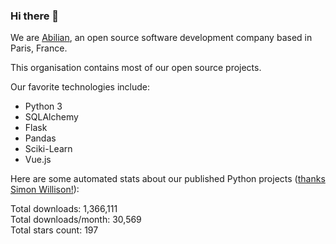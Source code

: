 ### Hi there 👋

We are [Abilian](https://abilian.com/), an open source software development company based in Paris, France.

This organisation contains most of our open source projects.

Our favorite technologies include:

- Python 3
- SQLAlchemy
- Flask
- Pandas
- Sciki-Learn
- Vue.js

Here are some automated stats about our published Python projects
([thanks Simon Willison!][sw-post]):

<!--marker-->
Total downloads: 1,366,111<br>
Total downloads/month: 30,569<br>
Total stars count: 197
<!--end-->

[sw-post]: https://simonwillison.net/2020/Jul/10/self-updating-profile-readme/